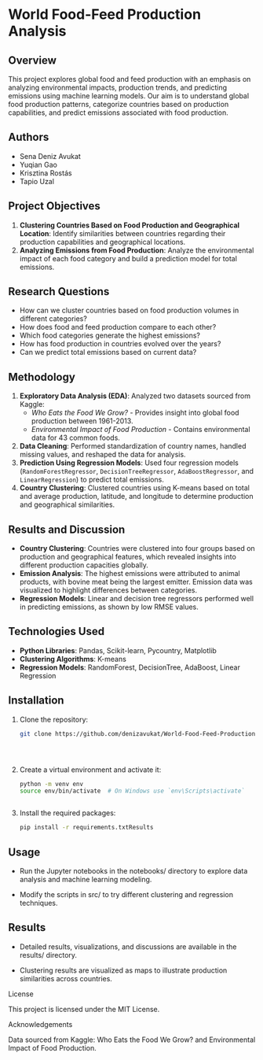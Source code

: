 
# World Food-Feed Production Analysis

## Overview
This project explores global food and feed production with an emphasis on analyzing environmental impacts, production trends, and predicting emissions using machine learning models. Our aim is to understand global food production patterns, categorize countries based on production capabilities, and predict emissions associated with food production.

## Authors
- Sena Deniz Avukat
- Yuqian Gao
- Krisztina Rostás
- Tapio Uzal

## Project Objectives
1. **Clustering Countries Based on Food Production and Geographical Location**: Identify similarities between countries regarding their production capabilities and geographical locations.
2. **Analyzing Emissions from Food Production**: Analyze the environmental impact of each food category and build a prediction model for total emissions.

## Research Questions
- How can we cluster countries based on food production volumes in different categories?
- How does food and feed production compare to each other?
- Which food categories generate the highest emissions?
- How has food production in countries evolved over the years?
- Can we predict total emissions based on current data?

## Methodology
1. **Exploratory Data Analysis (EDA)**: Analyzed two datasets sourced from Kaggle:
   - *Who Eats the Food We Grow?* - Provides insight into global food production between 1961-2013.
   - *Environmental Impact of Food Production* - Contains environmental data for 43 common foods.
2. **Data Cleaning**: Performed standardization of country names, handled missing values, and reshaped the data for analysis.
3. **Prediction Using Regression Models**: Used four regression models (`RandomForestRegressor`, `DecisionTreeRegressor`, `AdaBoostRegressor`, and `LinearRegression`) to predict total emissions.
4. **Country Clustering**: Clustered countries using K-means based on total and average production, latitude, and longitude to determine production and geographical similarities.

## Results and Discussion
- **Country Clustering**: Countries were clustered into four groups based on production and geographical features, which revealed insights into different production capacities globally.
- **Emission Analysis**: The highest emissions were attributed to animal products, with bovine meat being the largest emitter. Emission data was visualized to highlight differences between categories.
- **Regression Models**: Linear and decision tree regressors performed well in predicting emissions, as shown by low RMSE values.

## Technologies Used
- **Python Libraries**: Pandas, Scikit-learn, Pycountry, Matplotlib
- **Clustering Algorithms**: K-means
- **Regression Models**: RandomForest, DecisionTree, AdaBoost, Linear Regression



## Installation
1. Clone the repository:

   ```bash
   git clone https://github.com/denizavukat/World-Food-Feed-Production.git





2. Create a virtual environment and activate it:

    ```bash
    python -m venv env
    source env/bin/activate  # On Windows use `env\Scripts\activate`



3. Install the required packages:

    ```bash
    pip install -r requirements.txtResults

## Usage

* Run the Jupyter notebooks in the notebooks/ directory to explore data analysis and machine learning modeling.

* Modify the scripts in src/ to try different clustering and regression techniques.

## Results

* Detailed results, visualizations, and discussions are available in the results/ directory.

* Clustering results are visualized as maps to illustrate production similarities across countries.

License

This project is licensed under the MIT License.

Acknowledgements

Data sourced from Kaggle: Who Eats the Food We Grow? and Environmental Impact of Food Production.


